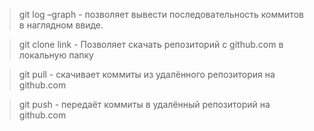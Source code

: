 > git log –graph - позволяет вывести последовательность коммитов в наглядном ввиде.

> git clone link - Позволяет скачать репозиторий с github.com в локальную папку

> git pull - скачивает коммиты из удалённого репозитория на github.com

> git push - передаёт коммиты в удалённый репозиторий на github.com
